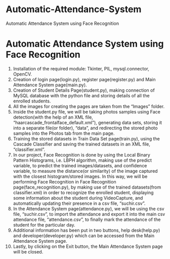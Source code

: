 # Automatic-Attendance-System
Automatic Attendance System using Face Recognition
# Automatic Attendance System using Face Recognition

1. Installation of the required module: Tkinter, PIL, mysql.connector, OpenCV.
2. Creation of login page(login.py), register page(register.py) and Main Attendance System page(main.py).
3. Creation of Student Details Page(student.py), making connection of MySQL database with the python file and storing details of all the enrolled students.
4. All the images for creating the pages are taken from the “Images” folder.
5. Inside the student.py file, we will be taking photos samples using Face detection(with the help of an XML file, “haarcascade_frontalface_default.xml”), generating data sets, storing it into a separate file(or folder), “data”, and redirecting the stored photo samples into the Photos tab from the main page.
6. Training the stored datasets in Train Data Set page(train.py), using the Cascade Classifier and saving the trained datasets in an XML file, “classifier.xml”.
7. In our project, Face Recognition is done by using the Local Binary Pattern Histograms, i.e. LBPH algorithm, making use of the predict variable, to predict the trained images/datasets, and confidence variable, to measure the distance(or similarity) of the image captured with the closest histogram/stored images.
   In this way, we will be performing Face Recognition in Face Recognition page(face_recognition.py), by making use of the trained datasets(from classifier.xml) in order to recognize the enrolled student, displaying some information about the student during VideoCapture, and automatically updating their presence in a csv file, “suchir.csv”.
8. In the Attendance System page(attendance.py), we will be using the csv file, “suchir.csv”, to import the attendance and export it into the main csv attendance file, “attendance.csv”, to finally mark the attendance of the student for the particular day.
9. Additional information has been put in two buttons, help desk(help.py) and developer(developer.py) which can be accessed from the Main Attendance System page.
10. Lastly, by clicking on the Exit button, the Main Attendance System page will be closed.
